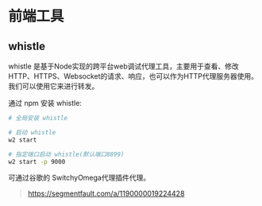 # 前端工具

## whistle

whistle 是基于Node实现的跨平台web调试代理工具，主要用于查看、修改HTTP、HTTPS、Websocket的请求、响应，也可以作为HTTP代理服务器使用。我们可以使用它来进行转发。

通过 npm 安装 whistle:

```bash
# 全局安装 whistle

# 启动 whistle
w2 start

# 指定端口启动 whistle(默认端口8899)
w2 start -p 9000
```

可通过谷歌的 SwitchyOmega代理插件代理。

> https://segmentfault.com/a/1190000019224428